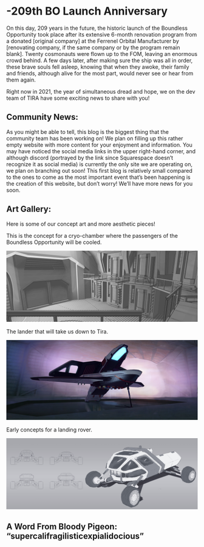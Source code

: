 # -209th BO Launch Anniversary

On this day, 209 years in the future, the historic launch of the Boundless Opportunity took place after its extensive 6-month renovation program from a donated [original company] at the Ferrenel Orbital Manufacturer by [renovating company, if the same company or by the program remain blank]. Twenty cosmonauts were flown up to the FOM, leaving an enormous crowd behind. A few days later, after making sure the ship was all in order, these brave souls fell asleep, knowing that when they awoke, their family and friends, although alive for the most part, would never see or hear from them again.

Right now in 2021, the year of simultaneous dread and hope, we on the dev team of TIRA have some exciting news to share with you! 
## Community News: 

As you might be able to tell, this blog is the biggest thing that the community team has been working on! We plan on filling up this rather empty website with more content for your enjoyment and information. You may have noticed the social media links in the upper right-hand corner, and although discord (portrayed by the link since Squarespace doesn’t recognize it as social media) is currently the only site we are operating on, we plan on branching out soon! This first blog is relatively small compared to the ones to come as the most important event that’s been happening is the creation of this website, but don’t worry! We’ll have more news for you soon.
## Art Gallery: 

Here is some of our concept art and more aesthetic pieces!

This is the concept for a cryo-chamber where the passengers of the Boundless Opportunity will be cooled.

![This is the concept for a cryo-chamber where the passengers of the Boundless Opportunity will be cooled.](/res/blogPages/Crychamber_Blockout.jpg)

The lander that will take us down to Tira.

![The lander that will take us down to Tira.](/res/blogPages/BO_Lander_Open_Hanger_With_3D_Render.jpg)

Early concepts for a landing rover.

![Early concepts for a landing rover.](/res/blogPages/Vehicle_concept_1_rough.jpg)

## A Word From Bloody Pigeon: “supercalifragilisticexpialidocious”